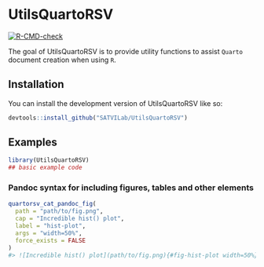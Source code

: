 
<!-- README.md is generated from README.Rmd. Please edit that file -->

# UtilsQuartoRSV

<!-- badges: start -->

[![R-CMD-check](https://github.com/SATVILab/UtilsQuartoRSV/actions/workflows/R-CMD-check.yaml/badge.svg)](https://github.com/SATVILab/UtilsQuartoRSV/actions/workflows/R-CMD-check.yaml)
<!-- badges: end -->

The goal of UtilsQuartoRSV is to provide utility functions to assist
`Quarto` document creation when using `R`.

## Installation

You can install the development version of UtilsQuartoRSV like so:

``` r
devtools::install_github("SATVILab/UtilsQuartoRSV")
```

## Examples

``` r
library(UtilsQuartoRSV)
## basic example code
```

### Pandoc syntax for including figures, tables and other elements

``` r
quartorsv_cat_pandoc_fig(
  path = "path/to/fig.png",
  cap = "Incredible hist() plot",
  label = "hist-plot",
  args = "width=50%",
  force_exists = FALSE
)
#> ![Incredible hist() plot](path/to/fig.png){#fig-hist-plot width=50%}
```
